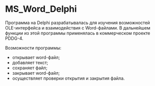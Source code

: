 # MS_Word_Delphi
Программа на Delphi разрабатывалась для изучения возможностей OLE-интерфейса и взаимодействия с Word-файлами.
В дальнейшем функции из этой программы применялась в коммерческом проекте PDDG-4.

Возможности программы:
- открывает word-файл;
- добавляет текст;
- сохраняет файл;
- закрывает word-файл;
- осуществляет проверки открытия и закрытия файла.
